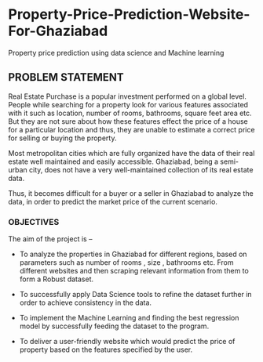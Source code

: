 # Property-Price-Prediction-Website-For-Ghaziabad
Property price prediction using data science and Machine learning
## PROBLEM STATEMENT

Real Estate Purchase is a popular investment performed on a global level. People while searching for a property look for various features associated with it such as location, number of rooms, bathrooms, square feet area etc. But they are not sure about how these features effect the price of a house for a particular location and thus, they are unable to estimate a correct price for selling or buying the property. 
 
Most metropolitan cities which are fully organized have the data of their real estate well maintained and easily accessible. Ghaziabad, being a semi-urban city, does not have a very well-maintained collection of its real estate data.
 
Thus, it becomes difficult for a buyer or a seller in Ghaziabad to analyze the data, in order to predict the market price of the current scenario.
 
### OBJECTIVES 
 
The aim of the project is –

*	To analyze the properties in Ghaziabad for different regions, based on parameters such as number of rooms , size , bathrooms etc. From different websites and then scraping relevant information from them to form a Robust dataset. 
 
*	To successfully apply Data Science tools to refine the dataset further in order to achieve consistency in the data.

*	To implement the Machine Learning and finding the best regression model by successfully feeding the dataset to the program.
 
*	To deliver a user-friendly website which would predict the price of property based on the features specified by the user.
